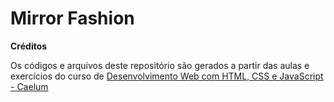 # Mirror Fashion

<b>Créditos</b>

Os códigos e arquivos deste repositório são gerados a partir das aulas e exercícios  do curso de <a href="https://www.caelum.com.br/curso-html-css-javascript">Desenvolvimento Web com HTML, CSS e JavaScript - Caelum</a>